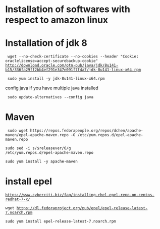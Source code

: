 # Installation of softwares with respect to amazon linux 
<h1>Installation of jdk 8</h1>

<code> wget --no-check-certificate --no-cookies --header "Cookie: oraclelicense=accept-securebackup-cookie" http://download.oracle.com/otn-pub/java/jdk/8u141-b15/336fa29ff2bb4ef291e347e091f7f4a7/jdk-8u141-linux-x64.rpm</code>

<code> sudo yum install -y jdk-8u141-linux-x64.rpm </code>

config java if you have multiple java installed

<code> sudo update-alternatives --config java </code>

<h1> Maven</h1>
 <code> sudo wget https://repos.fedorapeople.org/repos/dchen/apache-maven/epel-apache-maven.repo -O /etc/yum.repos.d/epel-apache-maven.repo </code>

<code>sudo sed -i s/\$releasever/6/g /etc/yum.repos.d/epel-apache-maven.repo</code>

<code>sudo yum install -y apache-maven</code>

<h1>install epel </h1>


<code>https://www.cyberciti.biz/faq/installing-rhel-epel-repo-on-centos-redhat-7-x/</code>

<code>wget https://dl.fedoraproject.org/pub/epel/epel-release-latest-7.noarch.rpm</code>

<code>sudo yum install epel-release-latest-7.noarch.rpm</code>
